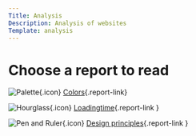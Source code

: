 ```yaml
---
Title: Analysis
Description: Analysis of websites
Template: analysis
---
```


# Choose a report to read

![Palette](%base_url%/assets/img/palette-solid.svg){.icon}  [Colors](%base_url%/analysis/01_colors 'Link to Colors'){.report-link}

![Hourglass](%base_url%/assets/img/hourglass-half-regular.svg){.icon} [Loadingtime](%base_url%/analysis/02_load 'Link to Loadingtime'){.report-link }

![Pen and Ruler](%base_url%/assets/img/pen-ruler-solid.svg){.icon} [Design principles](%base_url%/analysis/03_design_principles 'Link to Design principles'){.report-link }
